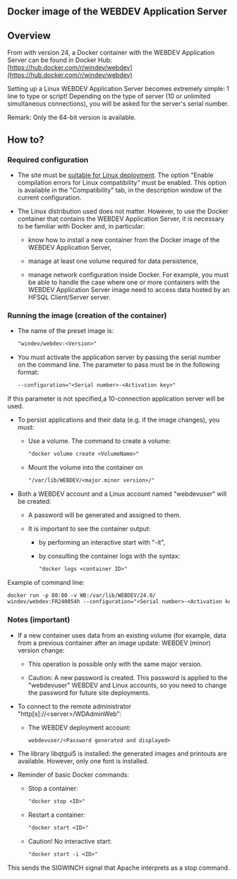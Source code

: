 
## Docker image of the WEBDEV Application Server
			

<a name="NOTE1"></a>
<a name="NOTE1_1"></a>


## Overview
<a name="overview_ELTTEXTE000150"></a>
From with version 24, a Docker container with the WEBDEV Application Server can be found in Docker Hub:
[https://hub.docker.com/r/windev/webdev](https://hub.docker.com/r/windev/webdev)


Setting up a Linux WEBDEV Application Server becomes extremely simple: 1 line to type or script!
Depending on the type of server (10 or unlimited simultaneous connections), you will be asked for the server's serial number.

Remark: Only the 64-bit version is available. 

<a name="NOTE2"></a>
<a name="NOTE2_1"></a>


## How to?
<a name="how_ELTTEXTE000174"></a>


### Required configuration
<a name="required_configuration_ELTPARAGRAPHE000027"></a>

- The site must be [suitable for Linux deployment](../Editeurs/9000055.md). The option "Enable compilation errors for Linux compatibility" must be enabled. This option is available in the "Compatibility" tab, in the description window of the current configuration.

- The Linux distribution used does not matter. However, to use the Docker container that contains the WEBDEV Application Server, it is necessary to be familiar with Docker and, in particular:

	- know how to install a new container from the Docker image of the WEBDEV Application Server,

	- manage at least one volume required for data persistence,

	- manage network configuration inside Docker. For example, you must be able to handle the case where one or more containers with the WEBDEV Application Server image need to access data hosted by an HFSQL Client/Server server.










### Running the image (creation of the container)
<a name="running_the_image_creation_the_container_ELTPARAGRAPHE000041"></a>

- The name of the preset image is: 
	
	```txt
	"windev/webdev:<Version>"
	```


- You must activate the application server by passing the serial number on the command line. The parameter to pass must be in the following format: 
	
	```txt
	--configuration="<Serial number>-<Activation key>"
	```
If this parameter is not specified,a 10-connection application server will be used.  

- To persist applications and their data (e.g. if the image changes), you must: 

	- Use a volume. The command to create a volume: 
			
		```txt
		"docker volume create <VolumeName>"
		```


	- Mount the volume into the container on 
			
		```txt
		"/var/lib/WEBDEV/<major.minor version>/"
		```





- Both a WEBDEV account and a Linux account named "webdevuser" will be created:

	- A password will be generated and assigned to them.

	- It is important to see the container output: 

		- by performing an interactive start with "-it",

		- by consulting the container logs with the syntax: 
						
			```txt
			"docker logs <container ID>"
			```








Example of command line: 

```txt
docker run -p 80:80 -v WB:/var/lib/WEBDEV/24.0/ 
windev/webdev:FR240054h --configuration="<Serial number>-<Activation key>"
```



### Notes (important)
<a name="notes_important_ELTPARAGRAPHE000073"></a>

- If a new container uses data from an existing volume (for example, data from a previous container after an image update: WEBDEV (minor) version change:

	- This operation is possible only with the same major version.

	- Caution: A new password is created. This password is applied to the "webdevuser" WEBDEV and Linux accounts, so you need to change the password for future site deployments.




- To connect to the remote administrator "http[s]://&lt;server&gt;/WDAdminWeb":

	- The WEBDEV deployment account: 
		```txt
		webdevuser/<Password generated and displayed>
		```





- The library libqtgui5 is installed: the generated images and printouts are available. However, only one font is installed.

- Reminder of basic Docker commands:

	- Stop a container: 
			
		```txt
		"docker stop <ID>"
		```


	- Restart a container: 
			
		```txt
		"docker start <ID>"
		```


	- Caution! No interactive start: 
			
		```txt
		"docker start -i <ID>"
		```
This sends the SIGWINCH signal that Apache interprets as a stop command.








